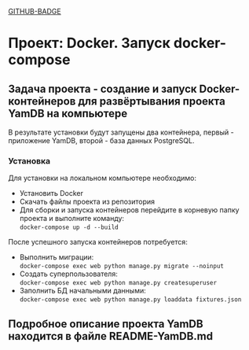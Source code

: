 [GITHUB-BADGE](https://github.com/IcGrem/yamdb_final/workflows/yamdb-final/badge.svg)  
# Проект: Docker. Запуск docker-compose  
## Задача проекта - создание и запуск Docker-контейнеров для развёртывания проекта YamDB на компьютере  
В результате установки будут запущены два контейнера, первый - приложение YamDB, второй - база данных PostgreSQL.  
### Установка
Для установки на локальном компьютере необходимо:
* Установить Docker
* Скачать файлы проекта из репозитория  
* Для сборки и запуска контейнеров перейдите в корневую папку проекта и выполните команду:  
    ```docker-compose up -d --build```

После успешного запуска контейнеров потребуется:  
* Выполнить миграции:  
    ```docker-compose exec web python manage.py migrate --noinput```
* Создать суперпользователя:  
    ```docker-compose exec web python manage.py createsuperuser```
* Заполнить БД начальными данными:  
    ```docker-compose exec web python manage.py loaddata fixtures.json```
## Подробное описание проекта YamDB находится в файле README-YamDB.md  

